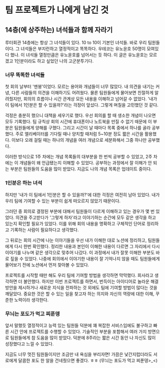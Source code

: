 # 팀 프로젝트가 나에게 남긴 것

## 14층(에 상주하는) 녀석들과 함께 자라기

루터회관 14층에는 항상 그 녀석들이 있다. 10 to 10이 기본인 녀석들. 바로 우리 팀원들이다. 그 녀석들은 부지런하고 열정적이고 똑똑하다. 우테코는 유노윤호 50명이 모여있다 했나. 이 녀석들 열정만큼은 유노윤호를 넘어서는 듯 하다. 이 글은 유노윤호는 모르겠고 1인분이라도 하고 싶었던 나의 고군분투기다.

### 너무 똑똑한 녀석들

첫 회의 날부터 '멘붕'이었다. 모르는 용어와 개념들이 너무 많았다. 내 의견을 내기는 커녕, 다른 사람들의 의견을 이해하기도 어려웠다. 물론 팀원들에게 물어보면 친절하게 알려줬지만, 회의의 흐름이나 시간 관계상 모든 내용을 이해하고 넘어갈 수 없었다. '내가 이 팀에서 1인분은 할 수 있을까?'라는 걱정이 앞섰다. 그렇게 며칠을 고민했던 것 같다.

걱정은 충분히 했으니 대책을 세우기로 했다. 우선 회의를 할 때 생소한 개념이 나오면 모두 기록했다. 팀 규칙상 회의 시간에 휴대폰이나 노트북을 만질 수 없기 때문에 이 부분은 팀원들에게 양해를 구했다. 그리고 시간이 날 때마다 목록 중에서 하나를 골라 공부했다. 주로 엘리베이터를 기다릴 때나 양치할 때처럼 5~10분 정도 짧은 시간을 활용했다. 이보다 오래 걸릴 때는 하나의 개념을 여러 개념으로 세분화해서 그중 하나만 공부했다.

이러한 방식으로 1주 차에는 개념 목록들의 대부분을 한 번씩 공부할 수 있었고, 2주 차에는 이 개념들이 왜 언급됐는지 이해할 수 있었다. 공부하는 과정에서 잘 이해가 안 되는 부분은 팀원들의 도움을 많이 받았다. 지금도 나의 개념 목록은 업데이트 중이다.

### 1인분은 하는 녀석

하지만 '내가 이 팀에서 1인분은 할 수 있을까?'에 대한 걱정은 여전히 남아 있었다. 내가 우리 팀에 기여할 수 있는 부분이 쉽게 떠오르지 않았기 때문이다.

그러던 중 회의로 결정된 부분에 대해서 팀원들이 다르게 이해하고 있는 경우가 몇 번 있었다. 의견을 주고받다가 '그렇게 하자'라고 이야기하는 순간에 모두 같은 생각을 하고 있는지 확인할 필요가 있었다. 이를 위해 회의 내용을 명확하고 구체적인 단어로 정리하고 기록하는 사람이 필요하다고 생각했다.

그 뒤로는 회의 시간에 나눈 이야기들을 우선 내가 이해한 대로 노션에 정리하고, 팀원들에게 다시 한번 확인했다. 정리한 내용과 본인이 이해한 내용이 다르면 그 자리에서 다시 이야기를 나누며 같은 생각으로 맞추어 나갔다. 이 과정에서 내가 잘못 이해한 부분도 바로 짚을 수 있었다. 나중에 회의에서 이야기한 내용이 잘 기억나지 않을 때도 팀원들에게 물어보기 전에 노션에서 먼저 찾아볼 수 있었다.

프로젝트를 시작할 때만 해도 우리 팀에 기여할 방법을 생각하면 막막했다. 회사라고 생각하면 더 불안했다. 하지만 이번 프로젝트를 하면서, 번득이는 아이디어로 놀라운 해결방안을 제시하거나 새로운 지식을 전파하는 것 외에도 팀에 기여할 방법이 많다는 것을 깨달았다. 중요한 것은 할 수 있는 일을 찾고자 하는 의지와 자신의 역량에 대한 이해, 꾸준한 노력이라 생각한다.

### 무늬는 포도가 먹고 찌푼뎅

앞서 말했듯 열정적이고 능력 있는 팀원들 덕분에 꽤 복잡한 서비스임에도 불구하고 빠른 시간 안에 프로젝트를 수행할 수 있었다. 기술적인 부분을 포함해서 여러 가지 방면으로 팀원들에게 참 도움을 많이 받았다. 덕분에 8주라는 짧은 시간 동안 나 자신도 많이 성장했다고 느낄 수 있었다.

지금도 너무 멋진 팀원들이지만 조금만 내 욕심을 부리자면! 가끔은 낯간지럽더라도 서로에게 달콤한 포도 한 알을 건네줬으면 좋겠다. ㅎㅎ (무늬는 포도가 먹고 찌푼뎅>_<)